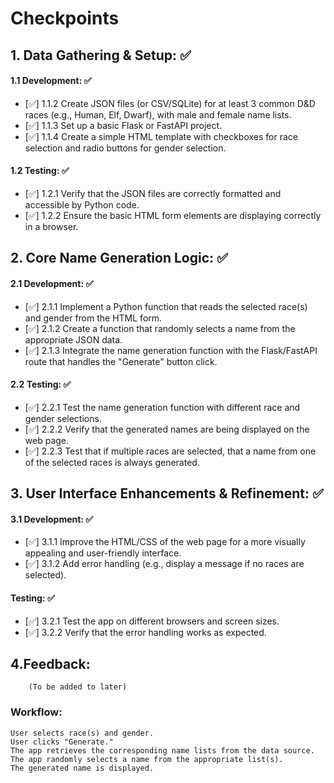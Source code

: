 # Checkpoints
## 1. Data Gathering & Setup: ✅ 
#### 1.1 Development: ✅
- [✅] 1.1.2 Create JSON files (or CSV/SQLite) for at least 3 common D&D races (e.g., Human, Elf, Dwarf), with male and female name lists. 
- [✅] 1.1.3 Set up a basic Flask or FastAPI project.
- [✅] 1.1.4 Create a simple HTML template with checkboxes for race selection and radio buttons for gender selection.  
#### 1.2 Testing: ✅
- [✅] 1.2.1 Verify that the JSON files are correctly formatted and accessible by Python code. 
- [✅] 1.2.2 Ensure the basic HTML form elements are displaying correctly in a browser.


## 2. Core Name Generation Logic:  ✅ 
#### 2.1 Development: ✅
- [✅] 2.1.1 Implement a Python function that reads the selected race(s) and gender from the HTML form.
- [✅] 2.1.2 Create a function that randomly selects a name from the appropriate JSON data.
- [✅] 2.1.3 Integrate the name generation function with the Flask/FastAPI route that handles the "Generate" button click.
#### 2.2 Testing: ✅
- [✅] 2.2.1 Test the name generation function with different race and gender selections.
- [✅] 2.2.2 Verify that the generated names are being displayed on the web page.
- [✅] 2.2.3 Test that if multiple races are selected, that a name from one of the selected races is always generated.


## 3. User Interface Enhancements & Refinement: ✅
#### 3.1 Development: ✅
- [✅] 3.1.1 Improve the HTML/CSS of the web page for a more visually appealing and user-friendly interface.
- [✅] 3.1.2 Add error handling (e.g., display a message if no races are selected).
#### Testing: ✅
- [✅] 3.2.1 Test the app on different browsers and screen sizes.
- [✅] 3.2.2 Verify that the error handling works as expected.

    

## 4.Feedback:
        (To be added to later)

### Workflow:
    User selects race(s) and gender.
    User clicks "Generate."
    The app retrieves the corresponding name lists from the data source.
    The app randomly selects a name from the appropriate list(s).
    The generated name is displayed.

